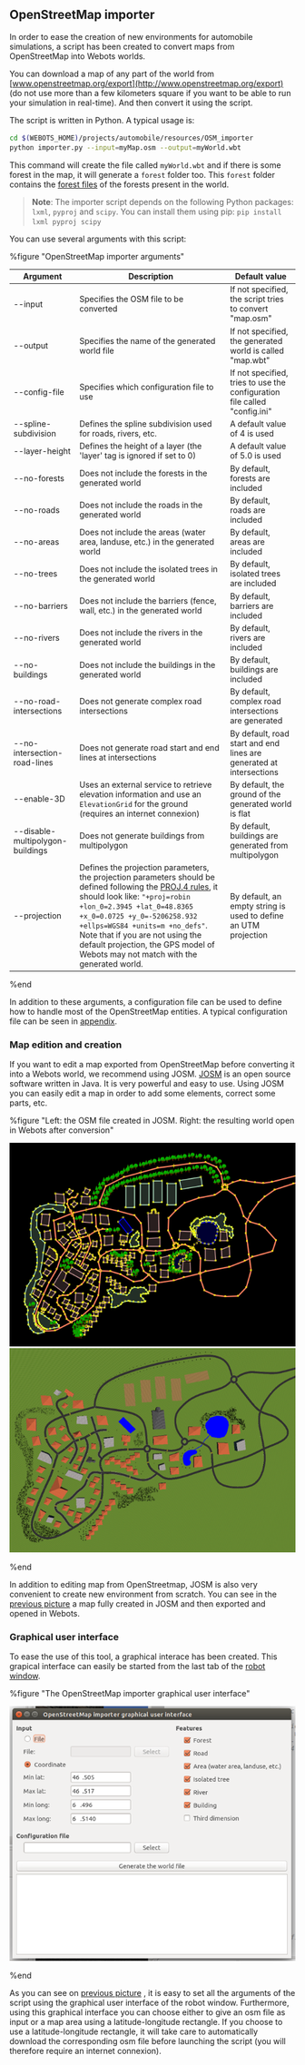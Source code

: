 ## OpenStreetMap importer

In order to ease the creation of new environments for automobile simulations, a
script has been created to convert maps from OpenStreetMap into Webots worlds.

You can download a map of any part of the world from
[www.openstreetmap.org/export](http://www.openstreetmap.org/export) (do not use
more than a few kilometers square if you want to be able to run your simulation
in real-time). And then convert it using the script.

The script is written in Python. A typical usage is:

```sh
cd $(WEBOTS_HOME)/projects/automobile/resources/OSM_importer
python importer.py --input=myMap.osm --output=myWorld.wbt
```

This command will create the file called `myWorld.wbt` and if there is some
forest in the map, it will generate a `forest` folder too. This `forest` folder
contains the [forest files](nature.md#forest) of the forests present in the
world.

> **Note**:
The importer script depends on the following Python packages: `lxml`, `pyproj` and `scipy`.
You can install them using pip: `pip install lxml pyproj scipy`

You can use several arguments with this script:

%figure "OpenStreetMap importer arguments"

| Argument               | Description                                                                                                                          | Default value                                                             |
| ---------------------- | ------------------------------------------------------------------------------------------------------------------------------------ | ------------------------------------------------------------------------- |
| --input                | Specifies the OSM file to be converted                                                                                               | If not specified, the script tries to convert "map.osm"                   |
| --output               | Specifies the name of the generated world file                                                                                       | If not specified, the generated world is called "map.wbt"                 |
| --config-file          | Specifies which configuration file to use                                                                                            | If not specified, tries to use the configuration file called "config.ini" |
| --spline-subdivision   | Defines the spline subdivision used for roads, rivers, etc.                                                                          | A default value of 4 is used                                              |
| --layer-height         | Defines the height of a layer (the 'layer' tag is ignored if set to 0)                                                               | A default value of 5.0 is used                                            |
| --no-forests           | Does not include the forests in the generated world                                                                                  | By default, forests are included                                          |
| --no-roads             | Does not include the roads in the generated world                                                                                    | By default, roads are included                                            |
| --no-areas             | Does not include the areas (water area, landuse, etc.) in the generated world                                                        | By default, areas are included                                            |
| --no-trees             | Does not include the isolated trees in the generated world                                                                           | By default, isolated trees are included                                   |
| --no-barriers          | Does not include the barriers (fence, wall, etc.) in the generated world                                                             | By default, barriers are included                                         |
| --no-rivers            | Does not include the rivers in the generated world                                                                                   | By default, rivers are included                                           |
| --no-buildings         | Does not include the buildings in the generated world                                                                                | By default, buildings are included                                        |
| --no-road-intersections| Does not generate complex road intersections                                                                                         | By default, complex road intersections are generated                      |
| --no-intersection-road-lines | Does not generate road start and end lines at intersections                                                                    | By default, road start and end lines are generated at intersections       |
| --enable-3D            | Uses an external service to retrieve elevation information and use an `ElevationGrid` for the ground (requires an internet connexion)| By default, the ground of the generated world is flat                     |
| --disable-multipolygon-buildings | Does not generate buildings from multipolygon                                                                              | By default, buildings are generated from multipolygon                     |
| --projection           | Defines the projection parameters, the projection parameters should be defined following the [PROJ.4 rules](http://proj4.org/parameters.html), it should look like: `"+proj=robin +lon_0=2.3945 +lat_0=48.8365 +x_0=0.0725 +y_0=-5206258.932 +ellps=WGS84 +units=m +no_defs"`. Note that if you are not using the default projection, the GPS model of Webots may not match with the generated world. | By default, an empty string is used to define an UTM projection |

%end

In addition to these arguments, a configuration file can be used to define how
to handle most of the OpenStreetMap entities. A typical configuration file can
be seen in [appendix](a-typical-openstreetmap-importer-configuration-file.md).

### Map edition and creation

If you want to edit a map exported from OpenStreetMap before converting it into
a Webots world, we recommend using JOSM. [JOSM](https://josm.openstreetmap.de)
is an open source software written in Java. It is very powerful and easy to use.
Using JOSM you can easily edit a map in order to add some elements, correct some
parts, etc.

%figure "Left: the OSM file created in JOSM. Right: the resulting world open in Webots after conversion"

![osm_input.png](images/osm_input.png)
![osm_output.png](images/osm_output.png)

%end

In addition to editing map from OpenStreetmap, JOSM is also very convenient to
create new environment from scratch. You can see in the [previous
picture](#left-the-osm-file-created-in-josm-right-the-resulting-world-open-in-webots-after-conversion)
a map fully created in JOSM and then exported and opened in Webots.

### Graphical user interface

To ease the use of this tool, a graphical interace has been created. This
grapical interface can easily be started from the last tab of the [robot
window](robot-window.md).

%figure "The OpenStreetMap importer graphical user interface"

![osm_gui.png](images/osm_gui.png)

%end

As you can see on [previous
picture](#the-openstreetmap-importer-graphical-user-interface) , it is easy to
set all the arguments of the script using the graphical user interface of the
robot window. Furthermore, using this graphical interface you can choose either
to give an osm file as input or a map area using a latitude-longitude rectangle.
If you choose to use a latitude-longitude rectangle, it will take care
to automatically download the corresponding osm file before launching the script
(you will therefore require an internet connexion).
